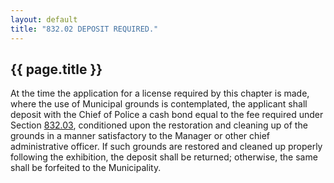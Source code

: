 ```yaml
---
layout: default 
title: "832.02 DEPOSIT REQUIRED."
---
```


{{ page.title }}
----------------

At the time the application for a license required by this chapter is
made, where the use of Municipal grounds is contemplated, the applicant
shall deposit with the Chief of Police a cash bond equal to the fee
required under Section [832.03](3c4500d7.html), conditioned upon the
restoration and cleaning up of the grounds in a manner satisfactory to
the Manager or other chief administrative officer. If such grounds are
restored and cleaned up properly following the exhibition, the deposit
shall be returned; otherwise, the same shall be forfeited to the
Municipality.
